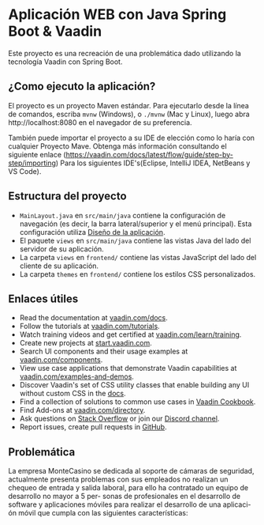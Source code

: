 # Aplicación WEB con Java Spring Boot & Vaadin

Este proyecto es una recreación de una problemática dado utilizando la tecnología Vaadin con Spring Boot.

## ¿Como ejecuto la aplicación?

El proyecto es un proyecto Maven estándar. Para ejecutarlo desde la línea de comandos,
escriba `mvnw` (Windows), o `./mvnw` (Mac y Linux), luego abra
http://localhost:8080 en el navegador de su preferencia.

También puede importar el proyecto a su IDE de elección como lo haría con cualquier
Proyecto Mave. Obtenga más información consultando el siguiente enlace (https://vaadin.com/docs/latest/flow/guide/step-by-step/importing) 
Para los siguientes IDE's(Eclipse, IntelliJ IDEA, NetBeans y VS Code).

## Estructura del proyecto
- `MainLayout.java` en `src/main/java` contiene la configuración de navegación (es decir, la
   barra lateral/superior y el menú principal). Esta configuración utiliza
   [Diseño de la aplicación](https://vaadin.com/components/vaadin-app-layout).
- El paquete `views` en `src/main/java` contiene las vistas Java del lado del servidor de su aplicación.
- La carpeta `views` en `frontend/` contiene las vistas JavaScript del lado del cliente de su aplicación.
- La carpeta `themes` en `frontend/` contiene los estilos CSS personalizados.

## Enlaces útiles

- Read the documentation at [vaadin.com/docs](https://vaadin.com/docs).
- Follow the tutorials at [vaadin.com/tutorials](https://vaadin.com/tutorials).
- Watch training videos and get certified at [vaadin.com/learn/training](https://vaadin.com/learn/training).
- Create new projects at [start.vaadin.com](https://start.vaadin.com/).
- Search UI components and their usage examples at [vaadin.com/components](https://vaadin.com/components).
- View use case applications that demonstrate Vaadin capabilities at [vaadin.com/examples-and-demos](https://vaadin.com/examples-and-demos).
- Discover Vaadin's set of CSS utility classes that enable building any UI without custom CSS in the [docs](https://vaadin.com/docs/latest/ds/foundation/utility-classes). 
- Find a collection of solutions to common use cases in [Vaadin Cookbook](https://cookbook.vaadin.com/).
- Find Add-ons at [vaadin.com/directory](https://vaadin.com/directory).
- Ask questions on [Stack Overflow](https://stackoverflow.com/questions/tagged/vaadin) or join our [Discord channel](https://discord.gg/MYFq5RTbBn).
- Report issues, create pull requests in [GitHub](https://github.com/vaadin/platform).

## Problemática
La empresa MonteCasino se dedicada al soporte de cámaras de seguridad, actualmente presenta problemas con sus empleados 
no  realizan un chequeo de entrada y salida laboral, para ello ha contratado un equipo de desarrollo no mayor a 5 per-
sonas de profesionales en el desarrollo de software y aplicaciones móviles para realizar el desarrollo de una aplicaci-
ón móvil que cumpla con las siguientes características:

